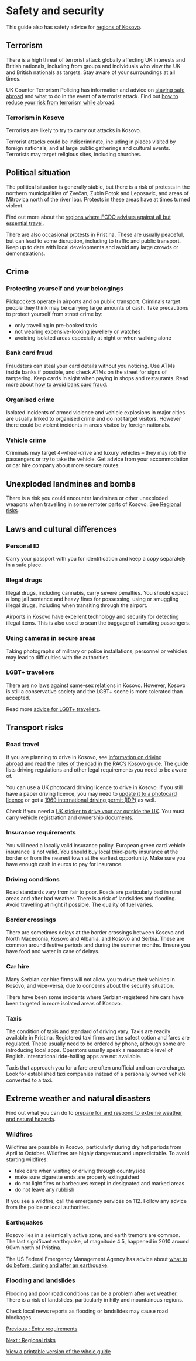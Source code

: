 # Safety and security

This guide also has safety advice for [regions of Kosovo](/foreign-travel-advice/kosovo/regional-risks).

## Terrorism

There is a high threat of terrorist attack globally affecting UK interests and British nationals, including from groups and individuals who view the UK and British nationals as targets. Stay aware of your surroundings at all times.

UK Counter Terrorism Policing has information and advice on [staying safe abroad](https://www.counterterrorism.police.uk/safetyadvice/) and what to do in the event of a terrorist attack. Find out [how to reduce your risk from terrorism while abroad](https://www.gov.uk/guidance/reduce-your-risk-from-terrorism-while-abroad).

### Terrorism in Kosovo

Terrorists are likely to try to carry out attacks in Kosovo.

Terrorist attacks could be indiscriminate, including in places visited by foreign nationals, and at large public gatherings and cultural events. Terrorists may target religious sites, including churches.

## Political situation

The political situation is generally stable, but there is a risk of protests in the northern municipalities of Zvečan, Zubin Potok and Leposavic, and areas of Mitrovica north of the river Ibar. Protests in these areas have at times turned violent.

Find out more about the [regions where FCDO advises against all but essential travel](/foreign-travel-advice/kosovo/regional-risks).

There are also occasional protests in Pristina. These are usually peaceful, but can lead to some disruption, including to traffic and public transport. Keep up to date with local developments and avoid any large crowds or demonstrations.

## Crime

### Protecting yourself and your belongings

Pickpockets operate in airports and on public transport. Criminals target people they think may be carrying large amounts of cash. Take precautions to protect yourself from street crime by:

* only travelling in pre-booked taxis
* not wearing expensive-looking jewellery or watches
* avoiding isolated areas especially at night or when walking alone

### Bank card fraud

Fraudsters can steal your card details without you noticing. Use ATMs inside banks if possible, and check ATMs on the street for signs of tampering. Keep cards in sight when paying in shops and restaurants. Read more about [how to avoid bank card fraud](https://www.actionfraud.police.uk/a-z-of-fraud/bank-card-and-cheque-fraud).

### Organised crime

Isolated incidents of armed violence and vehicle explosions in major cities are usually linked to organised crime and do not target visitors. However there could be violent incidents in areas visited by foreign nationals.

### Vehicle crime

Criminals may target 4-wheel-drive and luxury vehicles – they may rob the passengers or try to take the vehicle. Get advice from your accommodation or car hire company about more secure routes.

## Unexploded landmines and bombs

There is a risk you could encounter landmines or other unexploded weapons when travelling in some remoter parts of Kosovo. See [Regional risks](/foreign-travel-advice/kosovo/regional-risks).

## Laws and cultural differences

### Personal ID

Carry your passport with you for identification and keep a copy separately in a safe place.

### Illegal drugs

Illegal drugs, including cannabis, carry severe penalties. You should expect a long jail sentence and heavy fines for possessing, using or smuggling illegal drugs, including when transiting through the airport.

Airports in Kosovo have excellent technology and security for detecting illegal items. This is also used to scan the baggage of transiting passengers.

### Using cameras in secure areas

Taking photographs of military or police installations, personnel or vehicles may lead to difficulties with the authorities.

### LGBT+ travellers

There are no laws against same-sex relations in Kosovo. However, Kosovo is still a conservative society and the LGBT+ scene is more tolerated than accepted.

Read more [advice for LGBT+ travellers](https://www.gov.uk/lesbian-gay-bisexual-and-transgender-foreign-travel-advice).

## Transport risks

### Road travel

If you are planning to drive in Kosovo, see [information on driving abroad](https://www.gov.uk/driving-abroad) and read the [rules of the road in the RAC’s Kosovo guide](https://www.rac.co.uk/drive/travel/country/kosovo/). The guide lists driving regulations and other legal requirements you need to be aware of.

You can use a UK photocard driving licence to drive in Kosovo. If you still have a paper driving licence, you may need to [update it to a photocard licence](https://www.gov.uk/exchange-paper-driving-licence) or get a [1969 international driving permit (IDP)](https://www.gov.uk/driving-abroad/international-driving-permit) as well.

Check if you need a [UK sticker to drive your car outside the UK](https://www.gov.uk/displaying-number-plates/flags-identifiers-and-stickers). You must carry vehicle registration and ownership documents.

### Insurance requirements

You will need a locally valid insurance policy. European green card vehicle insurance is not valid. You should buy local third-party insurance at the border or from the nearest town at the earliest opportunity. Make sure you have enough cash in euros to pay for insurance.

### Driving conditions

Road standards vary from fair to poor. Roads are particularly bad in rural areas and after bad weather. There is a risk of landslides and flooding. Avoid travelling at night if possible. The quality of fuel varies.

### Border crossings

There are sometimes delays at the border crossings between Kosovo and North Macedonia, Kosovo and Albania, and Kosovo and Serbia. These are common around festive periods and during the summer months. Ensure you have food and water in case of delays.

### Car hire

Many Serbian car hire firms will not allow you to drive their vehicles in Kosovo, and vice-versa, due to concerns about the security situation.

There have been some incidents where Serbian-registered hire cars have been targeted in more isolated areas of Kosovo.

### Taxis

The condition of taxis and standard of driving vary. Taxis are readily available in Pristina. Registered taxi firms are the safest option and fares are regulated. These usually need to be ordered by phone, although some are introducing local apps. Operators usually speak a reasonable level of English. International ride-hailing apps are not available.

Taxis that approach you for a fare are often unofficial and can overcharge. Look for established taxi companies instead of a personally owned vehicle converted to a taxi.

## Extreme weather and natural disasters

Find out what you can do to [prepare for and respond to extreme weather and natural hazards](https://www.gov.uk/guidance/tropical-cyclones).

### Wildfires

Wildfires are possible in Kosovo, particularly during dry hot periods from April to October. Wildfires are highly dangerous and unpredictable. To avoid starting wildfires:

* take care when visiting or driving through countryside
* make sure cigarette ends are properly extinguished
* do not light fires or barbecues except in designated and marked areas
* do not leave any rubbish

If you see a wildfire, call the emergency services on 112. Follow any advice from the police or local authorities.

### Earthquakes

Kosovo lies in a seismically active zone, and earth tremors are common. The last significant earthquake, of magnitude 4.5, happened in 2010 around 90km north of Pristina.

The US Federal Emergency Management Agency has advice about [what to do before, during and after an earthquake](http://www.ready.gov/earthquakes).

### Flooding and landslides

Flooding and poor road conditions can be a problem after wet weather. There is a risk of landslides, particularly in hilly and mountainous regions.

Check local news reports as flooding or landslides may cause road blockages.

[Previous
:
Entry requirements](/foreign-travel-advice/kosovo/entry-requirements)

[Next
:
Regional risks](/foreign-travel-advice/kosovo/regional-risks)

[View a printable version of the whole guide](/foreign-travel-advice/kosovo/print)